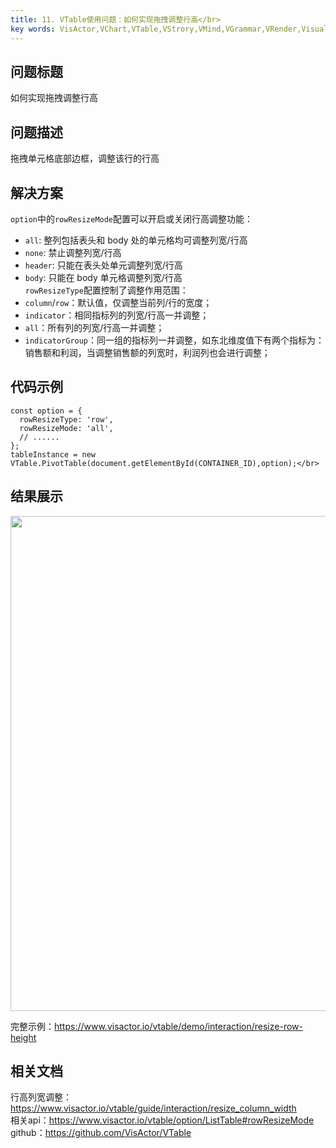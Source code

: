 ```yaml
---
title: 11. VTable使用问题：如何实现拖拽调整行高</br>
key words: VisActor,VChart,VTable,VStrory,VMind,VGrammar,VRender,Visualization,Chart,Data,Table,Graph,Gis,LLM
---
```

## 问题标题

如何实现拖拽调整行高</br>


## 问题描述

拖拽单元格底部边框，调整该行的行高</br>


## 解决方案 

`option`中的`rowResizeMode`配置可以开启或关闭行高调整功能：</br>
*  `all`: 整列包括表头和 body 处的单元格均可调整列宽/行高</br>
*  `none`: 禁止调整列宽/行高</br>
*  `header`: 只能在表头处单元调整列宽/行高</br>
*  `body`: 只能在 body 单元格调整列宽/行高</br>
`rowResizeType`配置控制了调整作用范围：</br>
*  `column`/`row`：默认值，仅调整当前列/行的宽度；</br>
*  `indicator`：相同指标列的列宽/行高一并调整；</br>
*  `all`：所有列的列宽/行高一并调整；</br>
*  `indicatorGroup`：同一组的指标列一并调整，如东北维度值下有两个指标为：销售额和利润，当调整销售额的列宽时，利润列也会进行调整；</br>


## 代码示例  

```
const option = {
  rowResizeType: 'row',
  rowResizeMode: 'all',
  // ......
};
tableInstance = new VTable.PivotTable(document.getElementById(CONTAINER_ID),option);</br>
```
## 结果展示 

<img src='https://cdn.jsdelivr.net/gh/xuanhun/articles/visactor/img/LuJibaHWsobVcgxYgBbc88YGnRd.gif' alt='' width='1336' height='792'>

完整示例：https://www.visactor.io/vtable/demo/interaction/resize-row-height</br>


## 相关文档

行高列宽调整：https://www.visactor.io/vtable/guide/interaction/resize_column_width</br>
相关api：https://www.visactor.io/vtable/option/ListTable#rowResizeMode</br>
github：https://github.com/VisActor/VTable</br>



